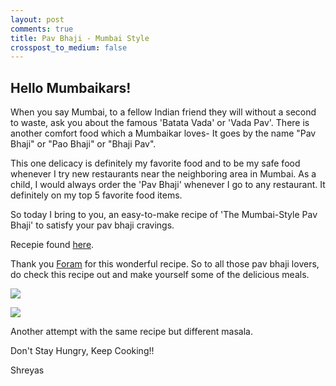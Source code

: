 ```yaml
---
layout: post
comments: true
title: Pav Bhaji - Mumbai Style
crosspost_to_medium: false
---
```


## Hello Mumbaikars!

When you say Mumbai, to a fellow Indian friend they will without a second to waste, ask you about the famous 'Batata Vada'
or 'Vada Pav'.  There is another comfort food which a Mumbaikar loves- It goes by the name "Pav Bhaji" or "Pao Bhaji" or "Bhaji Pav".

This one delicacy is definitely my favorite food and to be my safe food whenever I try new restaurants near the neighboring area in Mumbai. As a child, I would always order the 'Pav Bhaji' whenever I go to any restaurant. It definitely on my top 5 favorite food items.

So today I bring to you, an easy-to-make recipe of 'The Mumbai-Style Pav Bhaji' to satisfy your pav bhaji cravings.

Recepie found [here](https://foodviva.com/snacks-recipes/pav-bhaji/).

Thank you [Foram](https://foodviva.com/author/foram/) for this wonderful recipe.
So to all those pav bhaji lovers, do check this recipe out and make yourself some of the delicious meals.

<a href='https://photos.google.com/share/AF1QipMnn7fayqMv6HNNcEKHJyVuapWpQtarDjeRA8bxtVCJN6XuYeMoI089FhJppqoj1g?key=SGxMU0hyRzRjUWNIejE3ZkU1Yi1neEEta3lhTUR3&source=ctrlq.org'><img src='https://lh3.googleusercontent.com/KK5D81A_olEtBXtOsMqK1dr8sHjJW5Mqy-K-BdAYwT677cUVkeAluKjjOMcfoX8Ikn3kzNX0FAQwSVuIP3o-Z0u_wj-NoqyA-3WK4xgM32mn4qvTvAj-Pw44pbVOLCvOd4qm6DFXHiY=w2400' /></a>

<a href='https://photos.google.com/share/AF1QipMnn7fayqMv6HNNcEKHJyVuapWpQtarDjeRA8bxtVCJN6XuYeMoI089FhJppqoj1g?key=SGxMU0hyRzRjUWNIejE3ZkU1Yi1neEEta3lhTUR3&source=ctrlq.org'><img src='https://lh3.googleusercontent.com/KK5D81A_olEtBXtOsMqK1dr8sHjJW5Mqy-K-BdAYwT677cUVkeAluKjjOMcfoX8Ikn3kzNX0FAQwSVuIP3o-Z0u_wj-NoqyA-3WK4xgM32mn4qvTvAj-Pw44pbVOLCvOd4qm6DFXHiY=w2400' /></a>

Another attempt with the same recipe but different masala.





Don't Stay Hungry, Keep Cooking!!

Shreyas 






